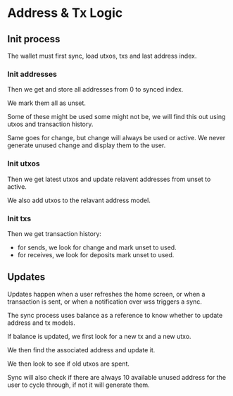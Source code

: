 # Address & Tx Logic


## Init process

The wallet must first sync, load utxos, txs and last address index.

### Init addresses

Then we get and store all addresses from 0 to synced index. 

We mark them all as unset.

Some of these might be used some might not be, we will find this out using utxos and transaction
history.

Same goes for change, but change will always be used or active. We never generate unused change and display them to the user.

### Init utxos

Then we get latest utxos and update relavent addresses from unset to active.

We also add utxos to the relavant address model.

### Init txs

Then we get transaction history:

- for sends, we look for change and mark unset to used.
- for receives, we look for deposits mark unset to used.

## Updates

Updates happen when a user refreshes the home screen, or when a transaction is sent, or
when a notification over wss triggers a sync.

The sync process uses balance as a reference to know whether to update address and tx models.

If balance is updated, we first look for a new tx and a new utxo. 

We then find the associated address and update it.

We then look to see if old utxos are spent.

Sync will also check if there are always 10 available unused address for the user to cycle through, if not it will generate them.

